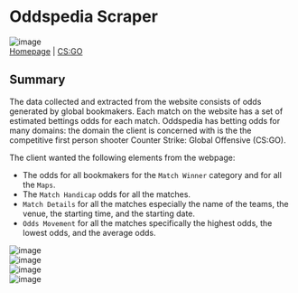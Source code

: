 # Oddspedia Scraper
![image](https://github.com/miahj1/oddspedia-scraper/assets/84815985/9dff84fb-c35b-4eaf-b753-bc9d5f6a6611)<br>
[Homepage](https://oddspedia.com/) | [CS:GO](https://oddspedia.com/counter-strike-global-offensive/odds)

## Summary
The data collected and extracted from the website consists of odds generated by global bookmakers. Each match on the website has a set of estimated bettings odds for each match. 
Oddspedia has betting odds for many domains: the domain the client is concerned with is the the competitive first person shooter Counter Strike: Global Offensive (CS:GO). 

The client wanted the following elements from the webpage: <br>

- The odds for all bookmakers for the `Match Winner` category and for all the `Maps`.
- The `Match Handicap` odds for all the matches.
- `Match Details` for all the matches especially the name of the teams, the venue, the starting time, and the starting date.
- `Odds Movement` for all the matches specifically the highest odds, the lowest odds, and the average odds.

![image](https://github.com/miahj1/oddspedia-scraper/assets/84815985/9a9b4bc8-2556-4a28-852a-914a56481143)<br>
![image](https://github.com/miahj1/oddspedia-scraper/assets/84815985/215af60f-a2c1-431a-96a2-dcb4279ad94f)<br>
![image](https://github.com/miahj1/oddspedia-scraper/assets/84815985/363149a8-4e36-44d1-aceb-e261456469d8)<br>
![image](https://github.com/miahj1/oddspedia-scraper/assets/84815985/2650b452-55a8-4e27-a337-3157eaf48834)<br>

